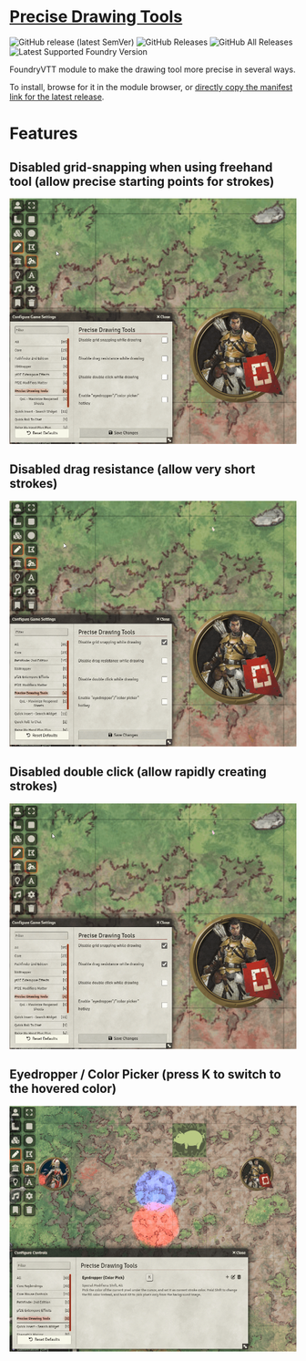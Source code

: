 # [Precise Drawing Tools](https://foundryvtt.com/packages/precise-drawing-tools/)

![GitHub release (latest SemVer)](https://img.shields.io/github/v/release/shemetz/precise-drawing-tools?style=for-the-badge) 
![GitHub Releases](https://img.shields.io/github/downloads/shemetz/precise-drawing-tools/latest/total?style=for-the-badge) 
![GitHub All Releases](https://img.shields.io/github/downloads/shemetz/precise-drawing-tools/total?style=for-the-badge&label=Downloads+total)  
![Latest Supported Foundry Version](https://img.shields.io/endpoint?url=https://foundryshields.com/version?url=https://github.com/shemetz/precise-drawing-tools/raw/master/module.json)

FoundryVTT module to make the drawing tool more precise in several ways.

To install, browse for it in the module browser, or [directly copy the manifest link for the latest release](https://github.com/shemetz/precise-drawing-tools/releases/latest/download/module.json).

# Features

## Disabled grid-snapping when using freehand tool (allow precise starting points for strokes)
![](metadata/demo_grid_snapping.gif)

## Disabled drag resistance (allow very short strokes)
![](metadata/demo_drag_resistance.gif)

## Disabled double click (allow rapidly creating strokes)
![](metadata/demo_double_click.gif)

## Eyedropper / Color Picker (press K to switch to the hovered color)
![](metadata/demo_eyedropper.gif)
